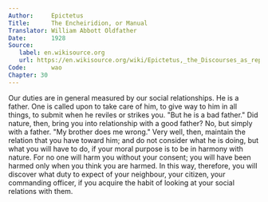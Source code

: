 ```yaml
---
Author:     Epictetus  
Title:      The Encheiridion, or Manual  
Translator: William Abbott Oldfather  
Date:       1928  
Source: 
   label: en.wikisource.org
   url: https://en.wikisource.org/wiki/Epictetus,_the_Discourses_as_reported_by_Arrian,_the_Manual,_and_Fragments/Manual 
Code:       wao  
Chapter: 30
---
```


Our duties are in general measured by our social relationships. He is a father.
One is called upon to take care of him, to give way to him in all things, to
submit when he reviles or strikes you. "But he is a bad father." Did nature,
then, bring you into relationship with a good father? No, but simply with a
father. "My brother does me wrong." Very well, then, maintain the relation that
you have toward him; and do not consider what he is doing, but what you will
have to do, if your moral purpose is to be in harmony with nature. For no one
will harm you without your consent; you will have been harmed only when you
think you are harmed. In this way, therefore, you will discover what duty to
expect of your neighbour, your citizen, your commanding officer, if you acquire
the habit of looking at your social relations with them.


